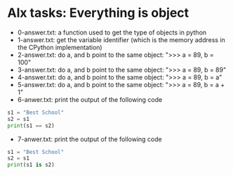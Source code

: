 # Alx tasks: Everything is object

* 0-answer.txt: a function used to get the type of objects in python
* 1-answer.txt: get the variable identifier (which is the memory address in the CPython implementation)
* 2-answer.txt: do a, and b point to the same object: ">>> a = 89, b = 100"
* 3-answer.txt: do a, and b point to the same object: ">>> a = 89, b = 89"
* 4-answer.txt: do a, and b point to the same object: ">>> a = 89, b = a"
* 5-answer.txt: do a, and b point to the same object: ">>> a = 89, b = a + 1"
* 6-anwer.txt: print the output of the following code  
```python
s1 = "Best School"
s2 = s1
print(s1 == s2)
```
* 7-anwer.txt: print the output of the following code   
```python
s1 = "Best School"
s2 = s1
print(s1 is s2)
```
